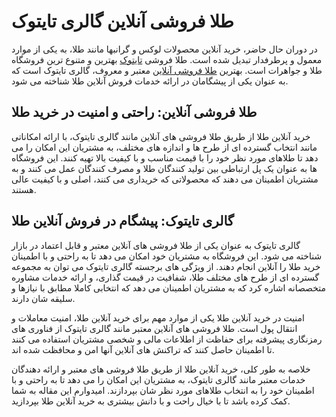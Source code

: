 # طلا فروشی آنلاین گالری تایتوک

در دوران حال حاضر، خرید آنلاین محصولات لوکس و گرانبها مانند طلا، به یکی از موارد معمول و پرطرفدار تبدیل شده است. طلا فروشی [تایتوک](https://taitookgallery.com/) بهترین و متنوع ترین فروشگاه طلا و جواهرات است. بهترین [طلا فروشی آنلاین](https://taitookgallery.com/) معتبر و معروف، گالری تایتوک است که به عنوان یکی از پیشگامان در ارائه خدمات فروش آنلاین طلا شناخته می شود.

## طلا فروشی آنلاین: راحتی و امنیت در خرید طلا

خرید آنلاین طلا از طریق طلا فروشی های آنلاین مانند گالری تایتوک، با ارائه امکاناتی مانند انتخاب گسترده ای از طرح ها و اندازه های مختلف، به مشتریان این امکان را می دهد تا طلاهای مورد نظر خود را با قیمت مناسب و با کیفیت بالا تهیه کنند. این فروشگاه ها به عنوان یک پل ارتباطی بین تولید کنندگان طلا و مصرف کنندگان عمل می کنند و به مشتریان اطمینان می دهند که محصولاتی که خریداری می کنند، اصلی و با کیفیت عالی هستند.

## گالری تایتوک: پیشگام در فروش آنلاین طلا

گالری تایتوک به عنوان یکی از طلا فروشی های آنلاین معتبر و قابل اعتماد در بازار شناخته می شود. این فروشگاه به مشتریان خود امکان می دهد تا به راحتی و با اطمینان خرید طلا را آنلاین انجام دهند. از ویژگی های برجسته گالری تایتوک می توان به مجموعه گسترده ای از طرح های مختلف طلا، شفافیت در قیمت گذاری، و ارائه خدمات مشاوره متخصصانه اشاره کرد که به مشتریان اطمینان می دهد که انتخابی کاملا مطابق با نیازها و سلیقه شان دارند.

امنیت در خرید آنلاین طلا
یکی از موارد مهم برای خرید آنلاین طلا، امنیت معاملات و انتقال پول است. طلا فروشی های آنلاین معتبر مانند گالری تایتوک از فناوری های رمزنگاری پیشرفته برای حفاظت از اطلاعات مالی و شخصی مشتریان استفاده می کنند تا اطمینان حاصل کنند که تراکنش های آنلاین آنها امن و محافظت شده اند.

خلاصه
به طور کلی، خرید آنلاین طلا از طریق طلا فروشی های معتبر و ارائه دهندگان خدمات معتبر مانند گالری تایتوک، به مشتریان این امکان را می دهد تا به راحتی و با اطمینان خود را به انتخاب طلاهای مورد نظر شان بپردازند. امیدوارم این مقاله به شما کمک کرده باشد تا با خیال راحت و با دانش بیشتری به خرید آنلاین طلا بپردازید.
